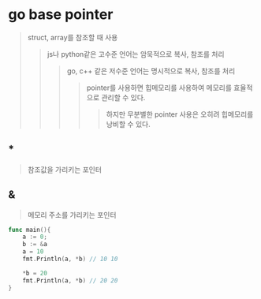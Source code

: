 # go base pointer

> struct, array를 참조할 때 사용
>
> > js나 python같은 고수준 언어는 암묵적으로 복사, 참조를 처리
> >
> > > go, c++ 같은 저수준 언어는 명시적으로 복사, 참조를 처리
> > >
> > > > pointer를 사용하면 힙메모리를 사용하여 메모리를 효율적으로 관리할 수 있다.
> > > >
> > > > > 하지만 무분별한 pointer 사용은 오히려 힙메모리를 낭비할 수 있다.

## \*

> 참조값을 가리키는 포인터

## &

> 메모리 주소를 가리키는 포인터

```go
func main(){
    a := 0;
    b := &a
    a = 10
    fmt.Println(a, *b) // 10 10

    *b = 20
    fmt.Println(a, *b) // 20 20
}
```
